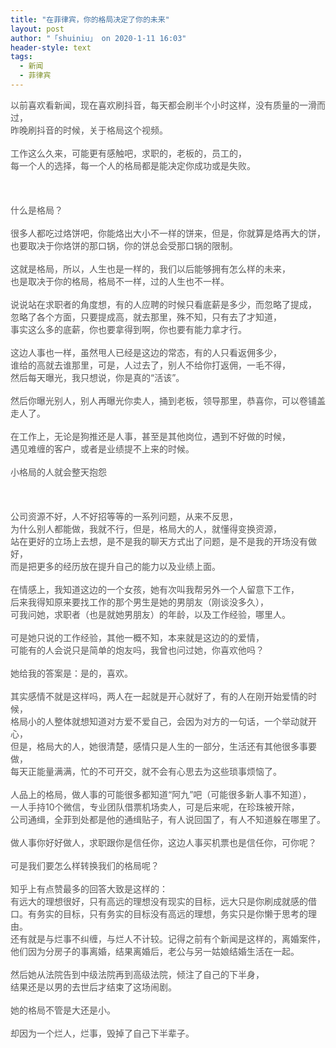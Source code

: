 ```yaml
---
title: "在菲律宾，你的格局决定了你的未来"
layout: post
author: "「shuiniu」 on 2020-1-11 16:03"
header-style: text
tags:
  - 新闻
  - 菲律宾
---
```


<head></head>
<body>
 <font color="#555555">以前喜欢看新闻，现在喜欢刷抖音，每天都会刷半个小时这样，没有质量的一滑而过，</font>
 <br> 
 <font color="#555555">昨晚刷抖音的时候，关于格局这个视频。</font>
 <br> 
 <br> 
 <font color="#555555">工作这么久来，可能更有感触吧，求职的，老板的，员工的，</font>
 <br> 
 <font color="#555555">每一个人的选择，每一个人的格局都是能决定你成功或是失败。</font>
 <br> 
 <br> 
 <br> 
 <br> 
 <font color="#555555">什么是格局？</font>
 <br> 
 <br> 
 <font color="#555555">很多人都吃过烙饼吧，你能烙出大小不一样的饼来，但是，你就算是烙再大的饼，</font>
 <br> 
 <font color="#555555">也要取决于你烙饼的那口锅，你的饼总会受那口锅的限制。</font>
 <br> 
 <br> 
 <font color="#555555">这就是格局，所以，人生也是一样的，我们以后能够拥有怎么样的未来，</font>
 <br> 
 <font color="#555555">也是取决于你的格局，格局不一样，过的人生也不一样。</font>
 <br> 
 <br> 
 <font color="#555555">说说站在求职者的角度想，有的人应聘的时候只看底薪是多少，而忽略了提成，</font>
 <br> 
 <font color="#555555">忽略了各个方面，只要提成高，就去那里，殊不知，只有去了才知道，</font>
 <br> 
 <font color="#555555">事实这么多的底薪，你也要拿得到啊，你也要有能力拿才行。</font>
 <br> 
 <br> 
 <font color="#555555">这边人事也一样，虽然甩人已经是这边的常态，有的人只看返佣多少，</font>
 <br> 
 <font color="#555555">谁给的高就去谁那里，可是，人过去了，别人不给你打返佣，一毛不得，</font>
 <br> 
 <font color="#555555">然后每天曝光，我只想说，你是真的“活该”。</font>
 <br> 
 <br> 
 <font color="#555555">然后你曝光别人，别人再曝光你卖人，捅到老板，领导那里，恭喜你，可以卷铺盖走人了。</font>
 <br> 
 <br> 
 <font color="#555555">在工作上，无论是狗推还是人事，甚至是其他岗位，遇到不好做的时候，</font>
 <br> 
 <font color="#555555">遇见难缠的客户，或者是业绩提不上来的时候。</font>
 <br> 
 <br> 
 <font color="#555555">小格局的人就会整天抱怨</font>
 <br> 
 <br> 
 <br> 
 <br> 
 <font color="#555555">公司资源不好，人不好招等等的一系列问题，从来不反思，</font>
 <br> 
 <font color="#555555">为什么别人都能做，我就不行，但是，格局大的人，就懂得变换资源，</font>
 <br> 
 <font color="#555555">站在更好的立场上去想，是不是我的聊天方式出了问题，是不是我的开场没有做好，</font>
 <br> 
 <font color="#555555">而是把更多的经历放在提升自己的能力以及业绩上面。</font>
 <br> 
 <br> 
 <font color="#555555">在情感上，我知道这边的一个女孩，她有次叫我帮另外一个人留意下工作，</font>
 <br> 
 <font color="#555555">后来我得知原来要找工作的那个男生是她的男朋友（刚谈没多久），</font>
 <br> 
 <font color="#555555">可我问她，求职者（也是就她男朋友）的年龄，以及工作经验，哪里人。</font>
 <br> 
 <br> 
 <font color="#555555">可是她只说的工作经验，其他一概不知，本来就是这边的的爱情，</font>
 <br> 
 <font color="#555555">可能有的人会说只是简单的炮友吗，我曾也问过她，你喜欢他吗？</font>
 <br> 
 <br> 
 <font color="#555555">她给我的答案是：是的，喜欢。</font>
 <br> 
 <br> 
 <font color="#555555">其实感情不就是这样吗，两人在一起就是开心就好了，有的人在刚开始爱情的时候，</font>
 <br> 
 <font color="#555555">格局小的人整体就想知道对方爱不爱自己，会因为对方的一句话，一个举动就开心，</font>
 <br> 
 <font color="#555555">但是，格局大的人，她很清楚，感情只是人生的一部分，生活还有其他很多事要做，</font>
 <br> 
 <font color="#555555">每天正能量满满，忙的不可开交，就不会有心思去为这些琐事烦恼了。</font>
 <br> 
 <br> 
 <font color="#555555">人品上的格局，做人事的可能很多都知道“阿九”吧（可能很多新人事不知道），</font>
 <br> 
 <font color="#555555">一人手持10个微信，专业团队借票机场卖人，可是后来呢，在珍珠被开除，</font>
 <br> 
 <font color="#555555">公司通缉，全菲到处都是他的通缉贴子，有人说回国了，有人不知道躲在哪里了。</font>
 <br> 
 <br> 
 <font color="#555555">做人事你好好做人，求职跟你是信任你，这边人事买机票也是信任你，可你呢？</font>
 <br> 
 <br> 
 <font color="#555555">可是我们要怎么样转换我们的格局呢？</font>
 <br> 
 <br> 
 <font color="#555555">知乎上有点赞最多的回答大致是这样的：</font>
 <br> 
 <font color="#555555">有远大的理想很好，只有高远的理想没有现实的目标，远大只是你刷成就感的借口。有务实的目标，只有务实的目标没有高远的理想，务实只是你懒于思考的理由。</font>
 <br> 
 <font color="#555555">还有就是与烂事不纠缠，与烂人不计较。记得之前有个新闻是这样的，离婚案件，</font>
 <br> 
 <font color="#555555">他们因为分房子的事离婚，结果离婚后，老公与另一姑娘结婚生活在一起。</font>
 <br> 
 <br> 
 <font color="#555555">然后她从法院告到中级法院再到高级法院，倾注了自己的下半身，</font>
 <br> 
 <font color="#555555">结果还是以男的去世后才结束了这场闹剧。</font>
 <br> 
 <br> 
 <font color="#555555">她的格局不管是大还是小。</font>
 <br> 
 <br> 
 <font color="#555555">却因为一个烂人，烂事，毁掉了自己下半辈子。</font>
 <br>
</body>


